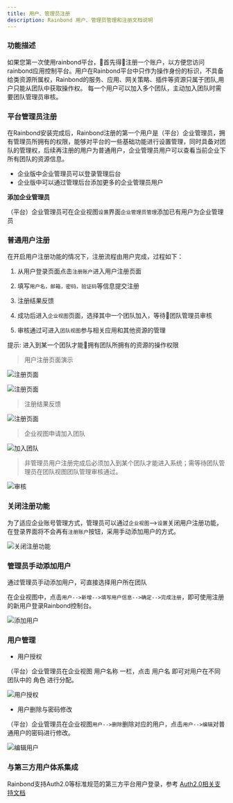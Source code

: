 ```yaml
---
title: 用户、管理员注册
description: Rainbond 用户、管理员管理和注册文档说明
---
```


### 功能描述
如果您第一次使用rainbond平台，首先得注册一个账户，以方便您访问rainbond应用控制平台。用户在Rainbond平台中只作为操作身份的标识，不具备给类资源所属权，Rainbond的服务、应用、网关策略、插件等资源只属于团队,用户只能从团队中获取操作权。
每一个用户可以加入多个团队，主动加入团队时需要团队管理员审核。

### 平台管理员注册
在Rainbond安装完成后，Rainbond注册的第一个用户是（平台）企业管理员，拥有管理员所拥有的权限，能够对平台的一些基础功能进行设置管理，同时具备对团队的管理权，后续再注册的用户为普通用户，企业管理员用户可以查看当前企业下所有团队的资源信息。

* 企业版中企业管理员可以登录管理后台
* 企业版中可以通过管理后台添加更多的企业管理员用户

**添加企业管理员**

（平台）企业管理员可在企业视图`设置`界面`企业管理员管理`添加已有用户为企业管理员


### 普通用户注册

在开启用户注册功能的情况下，注册流程由用户完成，过程如下：

1. 从用户登录页面点击`注册账户`进入用户注册页面

2. 填写`用户名，邮箱，密码，验证码`等信息提交注册

3. 注册结果反馈

4. 成功后进入`企业视图`页面，选择其中一个团队加入，等待团队管理员审核

5. 审核通过可进入`团队视图`参与相关应用和其他资源的管理

提示: 进入到某一个团队才能拥有团队所拥有的资源的操作权限

> 用户注册页面演示

![注册页面](https://grstatic.oss-cn-shanghai.aliyuncs.com/images/docs/5.2/user-manual/user-registration-login/user-register/register_1.jpg)

![注册页面](https://grstatic.oss-cn-shanghai.aliyuncs.com/images/docs/5.2/user-manual/user-registration-login/user-register/register_6.jpg)

> 注册结果反馈

![注册页面](https://grstatic.oss-cn-shanghai.aliyuncs.com/images/docs/5.2/user-manual/user-registration-login/user-register/register_4.png)

> 企业视图申请加入团队


![加入团队](https://grstatic.oss-cn-shanghai.aliyuncs.com/images/docs/5.2/user-manual/user-registration-login/user-register/register_5.jpg)

> 非管理员用户注册完成后必须加入到某个团队才能进入系统；需等待团队管理员在团队视图团队管理审核通过。

![审核](https://grstatic.oss-cn-shanghai.aliyuncs.com/images/docs/5.2/user-manual/user-registration-login/user-register/shenhe.png)


### 关闭注册功能

为了适应企业账号管理方式，管理员可以通过`企业视图`-->`设置`关闭用户注册功能，在登录界面将不会再有`注册账户`按钮，采用手动添加用户的方式。

![关闭注册功能](https://grstatic.oss-cn-shanghai.aliyuncs.com/images/docs/5.2/user-manual/user-registration-login/user-register/register_7.jpg)

### 管理员手动添加用户

通过管理员手动添加用户，可直接选择用户所在团队

在企业视图中，点击`用户-->新增-->填写用户信息-->确定-->完成注册`，即可使用注册的新用户登录Rainbond控制台。

![添加用户](https://grstatic.oss-cn-shanghai.aliyuncs.com/images/docs/5.2/user-manual/user-registration-login/user-register/adduser.png)

### 用户管理

* 用户授权

（平台）企业管理员在企业视图 用户名称 一栏，点击 用户名 即可对用户在不同团队中的 角色 进行分配。

![用户授权](https://grstatic.oss-cn-shanghai.aliyuncs.com/docs/5.3/enterprise-manager/user-registration-login/user-register/role_authorization.jpg)

* 用户删除与密码修改

（平台）企业管理员在企业视图`用户-->删除`删除对应的用户，点击`用户-->编辑`对普通用户的密码进行修改。

![编辑用户](https://grstatic.oss-cn-shanghai.aliyuncs.com/images/docs/5.2/user-manual/user-registration-login/user-register/Change%20Password.png)


### 与第三方用户体系集成

Rainbond支持Auth2.0等标准规范的第三方平台用户登录，参考 [Auth2.0相关支持文档](oauth2.0/oauth-create)
